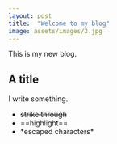 ```yaml
---
layout: post
title:  "Welcome to my blog"
image: assets/images/2.jpg
---
```


This is my new blog.

## A title

I write something.

+ ~~strike through~~
+ ==highlight==
+ \*escaped characters\*

